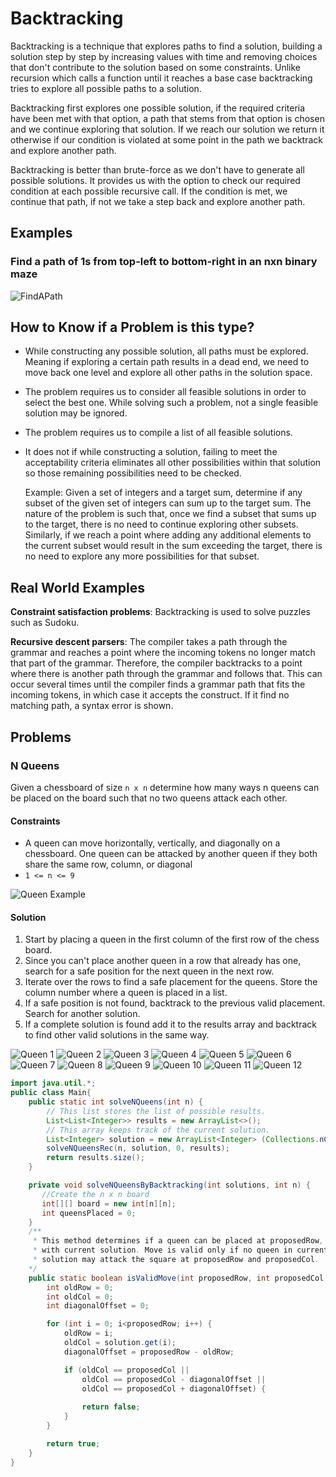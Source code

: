 # Backtracking

Backtracking is a technique that explores paths to find a solution, building a
solution step by step by increasing values with time and removing choices that
don't contribute to the solution based on some constraints. Unlike recursion
which calls a function until it reaches a base case backtracking tries to
explore all possible paths to a solution. 

Backtracking first explores one possible solution, if the required criteria
have been met with that option, a path that stems from that option is chosen
and we continue exploring that solution. If we reach our solution we return it
otherwise if our condition is violated at some point in the path we backtrack
and explore another path. 

Backtracking is better than brute-force as we don't have to generate all
possible solutions. It provides us with the option to check our required
condition at each possible recursive call. If the condition is met, we continue
that path, if not we take a step back and explore another path. 

## Examples

### Find a path of 1s from top-left to bottom-right in an nxn binary maze

![FindAPath](FindAPath.png "Find a path solution with diagram.")

## How to Know if a Problem is this type?
* While constructing any possible solution, all paths must be explored. Meaning
  if exploring a certain path results in a dead end, we need to move back one
  level and explore all other paths in the solution space. 
* The problem requires us to consider all feasible solutions in order to select
  the best one. While solving such a problem, not a single feasible solution
  may be ignored. 
* The problem requires us to compile a list of all feasible solutions. 
* It does not if while constructing a solution, failing to meet the
  acceptability criteria eliminates all other possibilities within that solution
  so those remaining possibilities need to be checked. 

  Example: Given a set of integers and a target sum, determine if any subset of
  the given set of integers can sum up to the target sum. The nature of the
  problem is such that, once we find a subset that sums up to the target, there
  is no need to continue exploring other subsets. Similarly, if we reach a
  point where adding any additional elements to the current subset would result
  in the sum exceeding the target, there is no need to explore any more
  possibilities for that subset.

## Real World Examples

**Constraint satisfaction problems**: Backtracking is used to solve puzzles
such as Sudoku. 

**Recursive descent parsers**: The compiler takes a path through the grammar
and reaches a point where the incoming tokens no longer match that part of the
grammar. Therefore, the compiler backtracks to a point where there is another
path through the grammar and follows that. This can occur several times until
the compiler finds a grammar path that fits the incoming tokens, in which case
it accepts the construct. If it find no matching path, a syntax error is shown.

## Problems

### N Queens
Given a chessboard of size `n x n` determine how many ways n queens can be
placed on the board such that no two queens attack each other. 

#### Constraints
* A queen can move horizontally, vertically, and diagonally on a chessboard.
  One queen can be attacked by another queen if they both share the same row,
  column, or diagonal
* `1 <= n <= 9`

![Queen Example](QueenExample.png "The input is n=4, the output is 2")

#### Solution

1. Start by placing a queen in the first column of the first row of the chess
   board. 
2. Since you can't place another queen in a row that already has one, search
   for a safe position for the next queen in the next row. 
3. Iterate over the rows to find a safe placement for the queens. Store the
   column number where a queen is placed in a list. 
4. If a safe position is not found, backtrack to the previous valid placement.
   Search for another solution.
5. If a complete solution is found add it to the results array and backtrack to
   find other valid solutions in the same way.

![Queen 1](Queens1.png "Place the first queen first position first row.") 
![Queen 2](Queens2.png "Place the second queen thrid position, 2nd row.")
![Queen 3](Queens3.png "No place for third queen in third row.")
![Queen 4](Queens4.png "Backtrack to 2nd row and place 2nd queen on 4th column.")
![Queen 5](Queens5.png "Place 3rd queen in 2nd column 3rd row.")
![Queen 6](Queens6.png "No place for Queen on 4th row.")
![Queen 7](Queens7.png "No other place for Queen on 3rd row.")
![Queen 8](Queens8.png "No other place for Queen on 2nd row.")
![Queen 9](Queens9.png "Trying 1rst Queen in 2nd column.")
![Queen 10](Queens10.png "2nd Queen in 4th column.")
![Queen 11](Queens11.png "3rd queen on 1rst column.")
![Queen 12](Queens12.png "4th queen on 3rd column. A successful solution!")

```java
import java.util.*;
public class Main{
    public static int solveNQueens(int n) {
        // This list stores the list of possible results.
        List<List<Integer>> results = new ArrayList<>();
        // This array keeps track of the current solution.
        List<Integer> solution = new ArrayList<Integer> (Collections.nCopies(n, -1));
        solveNQueensRec(n, solution, 0, results);
        return results.size();
    }

    private void solveNQueensByBacktracking(int solutions, int n) {
       //Create the n x n board
       int[][] board = new int[n][n];
       int queensPlaced = 0;
    }
    /** 
     * This method determines if a queen can be placed at proposedRow, proposedCol
     * with current solution. Move is valid only if no queen in current
     * solution may attack the square at proposedRow and proposedCol.
    */
    public static boolean isValidMove(int proposedRow, int proposedCol, List<Integer> solution) {
        int oldRow = 0;
        int oldCol = 0;
        int diagonalOffset = 0;

        for (int i = 0; i<proposedRow; i++) {
            oldRow = i;
            oldCol = solution.get(i);
            diagonalOffset = proposedRow - oldRow;

            if (oldCol == proposedCol || 
                oldCol == proposedCol - diagonalOffset || 
                oldCol == proposedCol + diagonalOffset) {
                
                return false;
            }
        }

        return true;
    }
}
```
